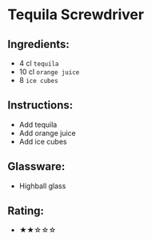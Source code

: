 # Tequila Screwdriver

## Ingredients:
- 4 cl `tequila`
- 10 cl `orange juice`
- 8 `ice cubes`

## Instructions:
- Add tequila
- Add orange juice
- Add ice cubes

## Glassware:
- Highball glass

## Rating:
- ★★☆☆☆